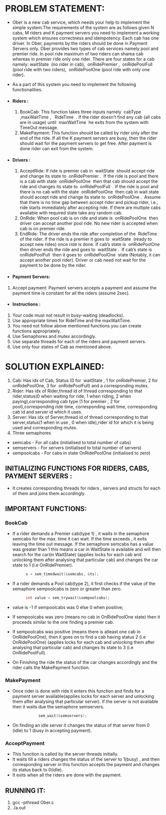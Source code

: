 PROBLEM STATEMENT:
==================

+ Ober is a new cab service, which needs your help to implement the simple system.The requirements of the system are as follows given N cabs, M riders and K payment servers you need to implement a working system which ensures correctness and idempotency. Each cab has one driver. In Ober, payments by the riders should be done in Payment Servers only. Ober provides two types of cab services namely pool and premier ride. In pool ride maximum of two riders can sharea cab whereas in premier ride only one rider. There are four states for a cab namely:
  waitState ​ (no rider in cab), ​ onRidePremier​ , ​ onRidePoolFull ​ (pool ride with two riders), ​ onRidePoolOne​ (pool ride with only one rider).
+ As a part of this system you need to implement the following functionalities.
+ #### Riders​ :
  1. BookCab: This function takes three inputs namely ​ cabType ​ ,maxWaitTime , ​ ​ RideTime ​ . If the rider doesn’t find any cab (all cabs are in usage) until ​ maxWaitTime ​ he exits from the system with ​ TimeOut message.
  2. MakePayment: This function should be called by rider only after the end of the ride. If all the K payment servers are busy, then the rider should wait for the payment servers to get free. After payment is done rider can exit from the system.
+ #### Drivers​ :
  1. AcceptRide: If ride is premier cab in ​ waitState ​ should accept ride and change its state to ​ onRidePremier . ​ If the ride is pool and there is a cab with state ​ onRidePoolOne ​ then that cab should accept the ride and changes its state to ​ onRidePoolFull ​ . If the ride is pool and there is no cab with the state ​ onRidePoolOne ​ then cab in wait state should accept ride and change its state to ​ onRidePoolOne . ​ Assume that there is no time gap between accept rider and pickup rider, i.e., ride starts immediately after accepting ride. If there are multiple cabs available with required state take any random cab.
  2. OnRide: When pool cab is on ride and state is ​ onRidePoolOne ​ then driver can accept another pool ride. No new rider is accepted when cab is on premier ride.
  3. EndRide: The driver ends the ride after completion of the ​ RideTime ​ of the rider. If the ride is a premier it goes to ​ waitState ​ (ready to accept new rides) once ride is done. If cab’s state is ​ onRidePoolOne ​ then driver ends the ride and goes to ​ waitState . ​ If cab’s state is onRidePoolFull ​ then it goes to ​ onRidePoolOne ​ state (Notably, it can accept another pool rider). Driver or cab need not wait for the payment to be done by the rider.

+ #### Payment Servers:
1. Accept payment: Payment servers accepts a payment and assume the payment time is constant for all the riders (assume 2sec).

+ #### Instructions​ :
1. Your code must not result in busy-waiting (deadlocks).
2. Use appropriate times for RideTime and the maxWaitTime.
3. You need not follow above mentioned functions you can create functions appropriately.
4. Use Semaphores and mutex accordingly.
5. Use separate threads for each of the riders and payment servers.
6. Use only four states of Cab as mentioned above.


SOLUTION EXPLAINED:
===================

1. Cab: Has idx of Cab, Status (0 for ​ waitState ​, 1 for onRidePremier ​, 2 for onRidePoolOne, 3 for ​ onRidePoolFull) and a corresponding mutex.
2. Rider: Has idx of Rider,thread id of thread corresponding to that rider,status(0 when waiting for ride, 1 when riding, 2 when paying),corresponding cab type (1 for premier , 2 for pool),corresponding ride time, corresponding wait time, corresponding cab id and server id which it uses.
3. Server: Has idx of Server,thread id of thread corresponding to that server,status(1 when in use , 0 when idle),rider id for which it is being used and corresponding mutex.
4. Three semaphores 
  + semcabs - For all cabs (initialised to total number of cabs)
  + semservers - For servers (initialised to total number of servers)
  + sempoolcabs - For cabs in state OnRidePoolOne (initialised to zero)

INITIALIZING FUNCTIONS FOR RIDERS, CABS, PAYMENT SERVERS :
----------------------------------------------------------

+ It creates corresponding threads for riders , servers and structs for each of them and joins them accordingly.

IMPORTANT FUNCTIONS:
----------------------------------------------------------

### BookCab
+ If a rider demands a Premier cab(type 1) , it waits in the semaphore  semcabs for the max. time it can wait. If the time exceeds , it exits leaving the time out message. If the semaphore semcabs has a value was greater than 1 this means a car in WaitState is available and will then search for the car(in WaitState) (applies locks for each cab and unlocking them after analysing that particular cab) and changes the car state to 1 (i.e OnRidePremier).

  ```c
        s = sem_timedwait(&semcabs, &ts);
  ```      

+ If a rider demands a Pool cab(type 2), it first checks if the value of the semaphore sempoolcabs is zero or greater than zero. 
    
    ```c
          int value = sem_trywait(&sempoolcabs);
    ``` 
+ value is -1 if sempoolcabs was 0 else 0 when positive;      
+ If sempoolcabs was zero (means no cab in OnRidePoolOne state) then it proceeds similar to the one finding a premier cab.

+ If sempoolcabs was positive (means there is atleast one cab in OnRidePoolOne), then it goes on to find a cab having status 2 (i.e OnRidePoolOne) (applies locks for each cab and unlocking them after analysing that particular cab) and changes its state to 3 (i.e OnRidePoolFull).

+ On Finishing the ride the status of the car changes accordingly and the rider calls the MakePayment function.

### MakePayment
+ Once rider is done with ride it enters this function and finds for a payment server available(applies locks for each server and unlocking them after analysing that particular server). If the server is not available then it waits due the semaphore semservers.
```c
               sem_wait(&semservers);
```    

+ On finding an idle server it changes the status of that server from 0 (idle) to 1 (busy in accepting payment).

### AcceptPayment
+ This function is called by the server threads initially.
+ It waits till a riders changes the status of the server to 1(busy) , and then corresponding server in this function accepts the payment and changes its status back to 0(idle).
+ It exits when all the riders are done with the payment. 


RUNNING IT:
-----------
1. gcc -pthread Ober.c
2. ./a.out
